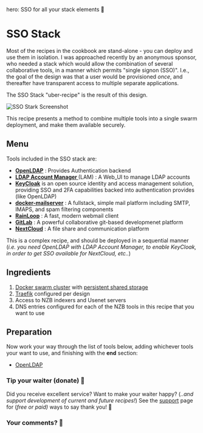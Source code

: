 hero: SSO for all your stack elements 🎁

# SSO Stack

Most of the recipes in the cookbook are stand-alone - you can deploy and use them in isolation. I was approached recently by an anonymous sponsor, who needed a stack which would allow the combination of several collaborative tools, in a manner which permits "single signon (SSO)". I.e., the goal of the design was that a user would be provisioned _once_, and thereafter have transparent access to multiple separate applications.

The SSO Stack "uber-recipe" is the result of this design.

![SSO Stark Screenshot](../images/sso-stack.png)

This recipe presents a method to combine multiple tools into a single swarm deployment, and make them available securely.

## Menu

Tools included in the SSO stack are:

* **[OpenLDAP](https://www.openldap.org/)** : Provides Authentication backend
* **[LDAP Account Manager ](https://www.ldap-account-manager.org)** (LAM) : A Web_UI to manage LDAP accounts
* **[KeyCloak](https://www.keycloak.org/)** is an open source identity and access management solution, providing SSO and 2FA capabilities backed into authentication provides (like OpenLDAP)
* **[docker-mailserver](https://github.com/tomav/docker-mailserver)** : A fullstack, simple mail platform including SMTP, IMAPS, and spam filtering components
* **[RainLoop](https://www.rainloop.net/)** : A fast, modern webmail client
* **[GitLab](https://gitlab.org)** : A powerful collaborative git-based developmenet platform
* **[NextCloud](https://www.nextcloud.org)** : A file share and communication platform

This is a complex recipe, and should be deployed in a sequential manner (_i.e. you need OpenLDAP with LDAP Account Manager, to enable KeyCloak, in order to get SSO available for NextCloud, etc.._)

## Ingredients

1. [Docker swarm cluster](/ha-docker-swarm/design/) with [persistent shared storage](/ha-docker-swarm/shared-storage-ceph.md)
2. [Traefik](/ha-docker-swarm/traefik) configured per design
3. Access to NZB indexers and Usenet servers
4. DNS entries configured for each of the NZB tools in this recipe that you want to use

## Preparation

Now work your way through the list of tools below, adding whichever tools your want to use, and finishing with the **end** section:

* [OpenLDAP](/recipes/sso-stack/openldap.md)

### Tip your waiter (donate) 👏

Did you receive excellent service? Want to make your waiter happy? (_..and support development of current and future recipes!_) See the [support](/support/) page for (_free or paid)_ ways to say thank you! 👏

### Your comments? 💬
